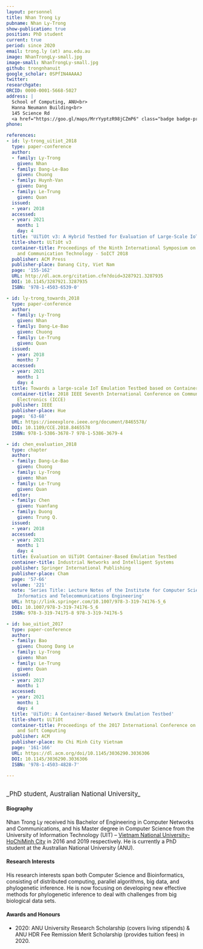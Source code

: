 ```yaml
---
layout: personnel
title: Nhan Trong Ly
pubname: Nhan Ly-Trong
show-publication: true
position: PhD student
current: true
period: since 2020
email: trong.ly (at) anu.edu.au
image: NhanTrongLy-small.jpg
image-small: NhanTrongLy-small.jpg
github: trongnhanuit
google_scholar: 0SPfIN4AAAAJ
twitter: 
researchgate: 
ORCID: 0000-0001-5668-5027
address: |
  School of Computing, ANU<br>
  Hanna Neumann Building<br>
  145 Science Rd
  <a href="https://goo.gl/maps/MrrYyptzR98jCZmP6" class="badge badge-primary"><i class="fa fa-map-marker"></i> map</a><br>
phone: 

references:
- id: ly-trong_uitiot_2018
  type: paper-conference
  author:
  - family: Ly-Trong
    given: Nhan
  - family: Dang-Le-Bao
    given: Chuong
  - family: Huynh-Van
    given: Dang
  - family: Le-Trung
    given: Quan
  issued:
  - year: 2018
  accessed:
  - year: 2021
    month: 1
    day: 4
  title: 'UiTiOt v3: A Hybrid Testbed for Evaluation of Large-Scale IoT Networks'
  title-short: UiTiOt v3
  container-title: Proceedings of the Ninth International Symposium on Information
    and Communication Technology - SoICT 2018
  publisher: ACM Press
  publisher-place: Danang City, Viet Nam
  page: '155-162'
  URL: http://dl.acm.org/citation.cfm?doid=3287921.3287935
  DOI: 10.1145/3287921.3287935
  ISBN: '978-1-4503-6539-0'

- id: ly-trong_towards_2018
  type: paper-conference
  author:
  - family: Ly-Trong
    given: Nhan
  - family: Dang-Le-Bao
    given: Chuong
  - family: Le-Trung
    given: Quan
  issued:
  - year: 2018
    month: 7
  accessed:
  - year: 2021
    month: 1
    day: 4
  title: Towards a large-scale IoT Emulation Testbed based on Container Technology
  container-title: 2018 IEEE Seventh International Conference on Communications and
    Electronics (ICCE)
  publisher: IEEE
  publisher-place: Hue
  page: '63-68'
  URL: https://ieeexplore.ieee.org/document/8465578/
  DOI: 10.1109/CCE.2018.8465578
  ISBN: 978-1-5386-3678-7 978-1-5386-3679-4

- id: chen_evaluation_2018
  type: chapter
  author:
  - family: Dang-Le-Bao
    given: Chuong
  - family: Ly-Trong
    given: Nhan
  - family: Le-Trung
    given: Quan
  editor:
  - family: Chen
    given: Yuanfang
  - family: Duong
    given: Trung Q.
  issued:
  - year: 2018
  accessed:
  - year: 2021
    month: 1
    day: 4
  title: Evaluation on UiTiOt Container-Based Emulation Testbed
  container-title: Industrial Networks and Intelligent Systems
  publisher: Springer International Publishing
  publisher-place: Cham
  page: '57-66'
  volume: '221'
  note: 'Series Title: Lecture Notes of the Institute for Computer Sciences, Social
    Informatics and Telecommunications Engineering'
  URL: http://link.springer.com/10.1007/978-3-319-74176-5_6
  DOI: 10.1007/978-3-319-74176-5_6
  ISBN: 978-3-319-74175-8 978-3-319-74176-5

- id: bao_uitiot_2017
  type: paper-conference
  author:
  - family: Bao
    given: Chuong Dang Le
  - family: Ly-Trong
    given: Nhan
  - family: Le-Trung
    given: Quan
  issued:
  - year: 2017
    month: 1
  accessed:
  - year: 2021
    month: 1
    day: 4
  title: 'UiTiOt: A Container-Based Network Emulation Testbed'
  title-short: UiTiOt
  container-title: Proceedings of the 2017 International Conference on Machine Learning
    and Soft Computing
  publisher: ACM
  publisher-place: Ho Chi Minh City Vietnam
  page: '161-166'
  URL: https://dl.acm.org/doi/10.1145/3036290.3036306
  DOI: 10.1145/3036290.3036306
  ISBN: '978-1-4503-4828-7'

---
```


<br>
<big>_PhD student, Australian National University_</big>


#### Biography

Nhan Trong Ly received his Bachelor of Engineering in Computer Networks and Communications, and his Master degree in Computer Science from the University of Information Technology (UIT) – [Vietnam National University-HoChiMinh City](https://vnuhcm.edu.vn) in 2016 and 2019 respectively.  He is currently a PhD student at the Australian National University (ANU).

#### Research Interests

His research interests span both Computer Science and Bioinformatics, consisting of distributed computing, parallel algorithms, big data, and phylogenetic inference. He is now focusing on developing new effective methods for phylogenetic inference to deal with challenges from big biological data sets.

#### Awards and Honours

* 2020: ANU University Research Scholarship (covers living stipends) & ANU HDR Fee Remission Merit Scholarship (provides tuition fees) in 2020.

